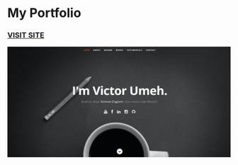 # My Portfolio


### <a href="https://victorumeh.netlify.app/">VISIT SITE</a>


![My Portfolio ](resumeScreenshot.png?raw=true "My Portfolio ")

